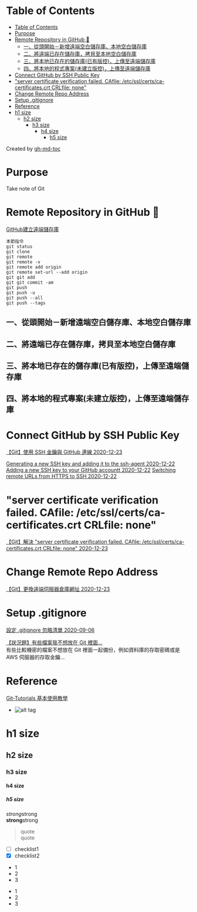 Table of Contents
=================

   * [Table of Contents](#table-of-contents)
   * [Purpose](#purpose)
   * [Remote Repository in GitHub <g-emoji class="g-emoji" alias="memo" fallback-src="https://github.githubassets.com/images/icons/emoji/unicode/1f4dd.png">📝</g-emoji>](#remote-repository-in-github-memo)
      * [一、從頭開始－新增遠端空白儲存庫、本地空白儲存庫](#一從頭開始新增遠端空白儲存庫本地空白儲存庫)
      * [二、將遠端已存在儲存庫，拷貝至本地空白儲存庫](#二將遠端已存在儲存庫拷貝至本地空白儲存庫)
      * [三、將本地已存在的儲存庫(已有版控)，上傳至遠端儲存庫](#三將本地已存在的儲存庫已有版控上傳至遠端儲存庫)
      * [四、將本地的程式專案(未建立版控)，上傳至遠端儲存庫](#四將本地的程式專案未建立版控上傳至遠端儲存庫)
   * [Connect GitHub by SSH Public Key](#connect-github-by-ssh-public-key)
   * ["server certificate verification failed. CAfile: /etc/ssl/certs/ca-certificates.crt CRLfile: none"](#server-certificate-verification-failed-cafile-etcsslcertsca-certificatescrt-crlfile-none)
   * [Change Remote Repo Address](#change-remote-repo-address)
   * [Setup .gitignore](#setup-gitignore)
   * [Reference](#reference)
   * [h1 size](#h1-size)
      * [h2 size](#h2-size)
         * [h3 size](#h3-size)
            * [h4 size](#h4-size)
               * [h5 size](#h5-size)

Created by [gh-md-toc](https://github.com/ekalinin/github-markdown-toc)

# Purpose  
Take note of Git  

# Remote Repository in GitHub :memo:  
[GitHub建立遠端儲存庫](https://kingofamani.gitbooks.io/git-teach/content/chapter_5/github.html)  

```
本節指令
git status
git clone
git remote
git remote -v
git remote add origin
git remote set-url --add origin
git git add
git git commit -am
git push
git push -u
git push --all
git push --tags
```

## 一、從頭開始－新增遠端空白儲存庫、本地空白儲存庫  

## 二、將遠端已存在儲存庫，拷貝至本地空白儲存庫  

## 三、將本地已存在的儲存庫(已有版控)，上傳至遠端儲存庫  

## 四、將本地的程式專案(未建立版控)，上傳至遠端儲存庫  


# Connect GitHub by SSH Public Key  
[【Git】使用 SSH 金鑰與 GitHub 連線 2020-12-23](https://cynthiachuang.github.io/Generating-a-Ssh-Key-and-Adding-It-to-the-Github/#more)

[Generating a new SSH key and adding it to the ssh-agent 2020-12-22](https://docs.github.com/en/free-pro-team@latest/github/authenticating-to-github/generating-a-new-ssh-key-and-adding-it-to-the-ssh-agent)
[Adding a new SSH key to your GitHub accountt 2020-12-22](https://docs.github.com/en/free-pro-team@latest/github/authenticating-to-github/adding-a-new-ssh-key-to-your-github-account)
[Switching remote URLs from HTTPS to SSH 2020-12-22](https://docs.github.com/en/free-pro-team@latest/github/using-git/changing-a-remotes-url#switching-remote-urls-from-https-to-ssh)


# "server certificate verification failed. CAfile: /etc/ssl/certs/ca-certificates.crt CRLfile: none"
[【Git】解決 "server certificate verification failed. CAfile: /etc/ssl/certs/ca-certificates.crt CRLfile: none" 2020-12-23](https://cynthiachuang.github.io/Git-Https-Server-Certificate-Verification-Failed-Solution/#more)


# Change Remote Repo Address
[【Git】更換遠端伺服器倉庫網址  2020-12-23](https://cynthiachuang.github.io/Git-Remote-Set-Url/)

# Setup .gitignore  
[設定 .gitignore 忽略清單 2020-09-06](https://cynthiachuang.github.io/Set-Gitignore-File/) 

[【狀況題】有些檔案我不想放在 Git 裡面…](https://gitbook.tw/chapters/using-git/ignore)  
有些比較機密的檔案不想放在 Git 裡面一起備份，例如資料庫的存取密碼或是 AWS 伺服器的存取金鑰…

# Reference  
[Git-Tutorials 基本使用教學](https://github.com/twtrubiks/Git-Tutorials)  


* []()
![alt tag]()  

# h1 size

## h2 size

### h3 size

#### h4 size

##### h5 size

*strong*strong  
**strong**strong  

> quote  
> quote

- [ ] checklist1
- [x] checklist2

* 1
* 2
* 3

- 1
- 2
- 3

